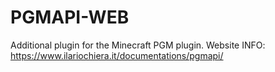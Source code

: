 # PGMAPI-WEB
Additional plugin for the Minecraft PGM plugin. Website
INFO: https://www.ilariochiera.it/documentations/pgmapi/ 
